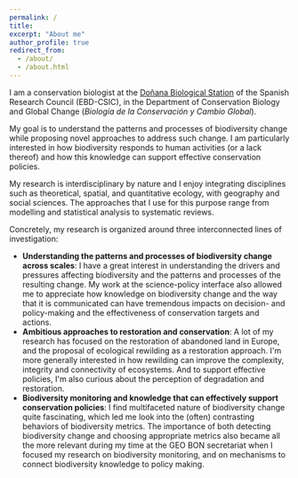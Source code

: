 ```yaml
---
permalink: /
title: 
excerpt: "About me"
author_profile: true
redirect_from: 
  - /about/
  - /about.html
---
```


I am a conservation biologist at the [Doñana Biological Station](https://ebd.csic.es) of the Spanish Research Council (EBD-CSIC), in the Department of Conservation Biology and Global Change (*Biología de la Conservación y Cambio Global*). 

My goal is to understand the patterns and processes of biodiversity change while proposing novel approaches to address such change. I am particularly interested in how biodiversity responds to human activities (or a lack thereof) and how this knowledge can support effective conservation policies. 

My research is interdisciplinary by nature and I enjoy integrating disciplines such as theoretical, spatial, and quantitative ecology, with geography and social sciences. The approaches that I use for this purpose range from modelling and statistical analysis to systematic reviews. 

Concretely, my research is organized around three interconnected lines of investigation:

* <b>Understanding the patterns and processes of biodiversity change across scales</b>: I have a great interest in understanding the drivers and pressures affecting biodiversity and the patterns and processes of the resulting change. My work at the science-policy interface also allowed me to appreciate how knowledge on biodiversity change and the way that it is communicated can have tremendous impacts on decision- and policy-making and the effectiveness of conservation targets and actions.  
* <b>Ambitious approaches to restoration and conservation</b>: A lot of my research has focused on the restoration of abandoned land in Europe, and the proposal of ecological rewilding as a restoration approach. I'm more generally interested in how rewilding can improve the complexity, integrity and connectivity of ecosystems. And to support effective policies, I'm also curious about the perception of degradation and restoration.  
* <b>Biodiversity monitoring and knowledge that can effectively support conservation policies</b>: I find multifaceted nature of biodiversity change quite fascinating, which led me look into the (often) contrasting behaviors of biodiversity metrics. The importance of both detecting biodiversity change and choosing appropriate metrics also became all the more relevant during my time at the GEO BON secretariat when I focused my research on biodiversity monitoring, and on mechanisms to connect biodiversity knowledge to policy making.  
